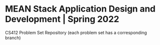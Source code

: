 # MEAN Stack Application Design and Development | Spring 2022 
CS412 Problem Set Repository (each problem set has a corresponding branch)
